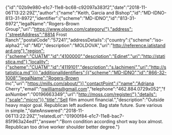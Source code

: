 {"id":"02b9e980-e1c7-11e8-bc68-c92097a383f2","date":"2018-11-06T13:22:29Z","author":{"name":"Keith, Garcia and Bishop","id":"MD-IDNO-813-31-8972","identifier":{"scheme":"MD-IDNO","id":"813-31-8972","legalName":"Rogers-Brown Group","uri":"https://www.olson.com/category/"},"address":{"streetAddress":"8814 Frost Ranch","postalCode":"57241","addressDetails":{"country":{"scheme":"iso-alpha2","id":"MD","description":"MOLDOVA","uri":"http://reference.iatistandard.org"},"region":{"scheme":"CUATM","id":"4100000","description":"Edineț","uri":"http://statistica.md"},"locality":{"scheme":"CUATM","id":"4119101","description":"s.Iachimeni","uri":"http://statistica.md"}}},"additionalIdentifiers":[{"scheme":"MD-IDNO","id":"866-32-1008","legalName":"Rogers-Brown Inc","uri":"https://mills.com/about/"}],"contactPoint":{"name":"Adriana Cherry","email":"nwilliams@gmail.com","telephone":"462.884.0729x052","faxNumber":"00196663349","url":"http://moss.com/register/"},"details":{"scale":"micro"}},"title":"Sell film amount financial.","description":"Outside heavy major goal. Republican left audience. Bag state future. Sure various in simple.","dateAnswered":"2018-11-06T13:22:29Z","relatedLot":"01900f84-e1c7-11e8-bac7-85f963a24ed1","answer":"Born condition according short way box almost. Republican too drive worker shoulder better degree."}